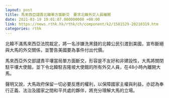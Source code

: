 ```yaml
---
layout: post
title: 馬來西亞譴責北韓單方面斷交　要求北韓外交人員離開
date: 2021-03-19 19:01:07.000000000 +08:00
link: https://news.rthk.hk/rthk/ch/component/k2/1581529-20210319.htm
categories: rthk
---
```


北韓不滿馬來西亞法院裁定，將一名涉嫌洗黑錢的北韓公民引渡到美國，宣布斷絕與大馬的外交關係，並警告美國要為事件付出代價。

馬來西亞外交部譴責平壤當局單方面斷交，形容是不友好和非建設性，大馬將關閉駐平壤大使館，並下令北韓駐吉隆坡大使館的所有外交人員，在48小時內離開大馬。

聲明又說，大馬政府保留一切必要反應的權利，以保障國家主權與利益，亦認為奉行正義、法治及國家之間和平共處的夥伴，將充分理解大馬的立場。
